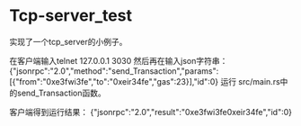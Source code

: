 # Tcp-server_test
实现了一个tcp_server的小例子。

在客户端输入telnet 127.0.0.1 3030
然后再在输入json字符串：{"jsonrpc":"2.0","method":"send_Transaction","params":[{"from":"0xe3fwi3fe","to":"0xeir34fe","gas":23}],"id":0}
运行 src/main.rs中的send_Transaction函数。

客户端得到运行结果：
{"jsonrpc":"2.0","result":"0xe3fwi3fe0xeir34fe","id":0}
